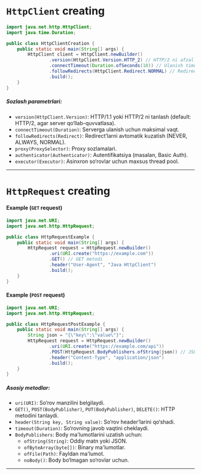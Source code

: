 # `HttpClient` creating
```java
import java.net.http.HttpClient;
import java.time.Duration;

public class HttpClientCreation {
    public static void main(String[] args) {
        HttpClient client = HttpClient.newBuilder()
                .version(HttpClient.Version.HTTP_2) // HTTP/2 ni afzal ko‘rish
                .connectTimeout(Duration.ofSeconds(10)) // Ulanish timeout
                .followRedirects(HttpClient.Redirect.NORMAL) // Redirect’larni boshqarish
                .build();
    }
}
```
##### Sozlash parametrlari:
- `version(HttpClient.Version)`: HTTP/1.1 yoki HTTP/2 ni tanlash (default: HTTP/2, agar server qo‘llab-quvvatlasa).
- `connectTimeout(Duration)`: Serverga ulanish uchun maksimal vaqt.
- `followRedirects(Redirect)`: Redirect’larni avtomatik kuzatish (NEVER, ALWAYS, NORMAL).
- `proxy(ProxySelector)`: Proxy sozlamalari.
- `authenticator(Authenticator)`: Autentifikatsiya (masalan, Basic Auth).
- `executor(Executor)`: Asinxron so‘rovlar uchun maxsus thread pool.

---
# `HttpRequest` creating
#### Example (`GET` request)
```java
import java.net.URI;
import java.net.http.HttpRequest;

public class HttpRequestExample {
    public static void main(String[] args) {
        HttpRequest request = HttpRequest.newBuilder()
                .uri(URI.create("https://example.com"))
                .GET() // GET metodi
                .header("User-Agent", "Java HttpClient")
                .build();
    }
}
```
#### Example (`POST` request)
```java
import java.net.URI;
import java.net.http.HttpRequest;

public class HttpRequestPostExample {
    public static void main(String[] args) {
        String json = "{\"key\":\"value\"}";
        HttpRequest request = HttpRequest.newBuilder()
                .uri(URI.create("https://example.com/api"))
                .POST(HttpRequest.BodyPublishers.ofString(json)) // JSON body
                .header("Content-Type", "application/json")
                .build();
    }
}
```

##### Asosiy metodlar:
- `uri(URI)`: So‘rov manzilini belgilaydi.
- `GET()`, `POST(BodyPublisher)`, `PUT(BodyPublisher)`, `DELETE()`: HTTP metodini tanlaydi.
- `header(String key, String value)`: So‘rov header’larini qo‘shadi.
- `timeout(Duration)`: So‘rovning javob vaqtini cheklaydi.
- `BodyPublishers`: Body ma'lumotlarini uzatish uchun:
    - `ofString(String)`: Oddiy matn yoki JSON.
    - `ofByteArray(byte[])`: Binary ma'lumotlar.
    - `ofFile(Path)`: Fayldan ma'lumot.
    - `noBody()`: Body bo‘lmagan so‘rovlar uchun.
---
